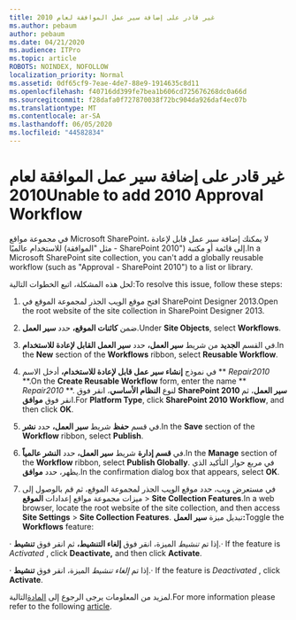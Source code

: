 ```yaml
---
title: غير قادر على إضافة سير عمل الموافقة لعام 2010
ms.author: pebaum
author: pebaum
ms.date: 04/21/2020
ms.audience: ITPro
ms.topic: article
ROBOTS: NOINDEX, NOFOLLOW
localization_priority: Normal
ms.assetid: 0df65cf9-7eae-4de7-88e9-1914635c8d11
ms.openlocfilehash: f40716dd399fe7bea1b606cd725676268dc0a66d
ms.sourcegitcommit: f28dafa0f727870038f72bc904da926daf4ec07b
ms.translationtype: MT
ms.contentlocale: ar-SA
ms.lasthandoff: 06/05/2020
ms.locfileid: "44582834"
---
```

# <a name="unable-to-add-2010-approval-workflow"></a><span data-ttu-id="c0bd6-102">غير قادر على إضافة سير عمل الموافقة لعام 2010</span><span class="sxs-lookup"><span data-stu-id="c0bd6-102">Unable to add 2010 Approval Workflow</span></span>

<span data-ttu-id="c0bd6-103">في مجموعة مواقع Microsoft SharePoint، لا يمكنك إضافة سير عمل قابل لإعادة للاستخدام عالميًا (مثل "الموافقة - SharePoint 2010") إلى قائمة أو مكتبة.</span><span class="sxs-lookup"><span data-stu-id="c0bd6-103">In a Microsoft SharePoint site collection, you can't add a globally reusable workflow (such as "Approval - SharePoint 2010") to a list or library.</span></span>
  
<span data-ttu-id="c0bd6-104">لحل هذه المشكلة، اتبع الخطوات التالية:</span><span class="sxs-lookup"><span data-stu-id="c0bd6-104">To resolve this issue, follow these steps:</span></span> 
  
1. <span data-ttu-id="c0bd6-105">افتح موقع الويب الجذر لمجموعة الموقع في SharePoint Designer 2013.</span><span class="sxs-lookup"><span data-stu-id="c0bd6-105">Open the root website of the site collection in SharePoint Designer 2013.</span></span>
  
2. <span data-ttu-id="c0bd6-106">ضمن **كائنات الموقع،** حدد **سير العمل**.</span><span class="sxs-lookup"><span data-stu-id="c0bd6-106">Under **Site Objects**, select **Workflows**.</span></span> 
  
3. <span data-ttu-id="c0bd6-107">في القسم **الجديد** من شريط **سير العمل،** حدد **سير العمل القابل لإعادة للاستخدام**.</span><span class="sxs-lookup"><span data-stu-id="c0bd6-107">In the **New** section of the **Workflows** ribbon, select **Reusable Workflow**.</span></span> 
  
4. <span data-ttu-id="c0bd6-108">في نموذج **إنشاء سير عمل قابل لإعادة للاستخدام،** أدخل الاسم \*\* *Repair2010* \*\*.</span><span class="sxs-lookup"><span data-stu-id="c0bd6-108">On the **Create Reusable Workflow** form, enter the name \*\* *Repair2010* \*\*.</span></span> <span data-ttu-id="c0bd6-109">لنوع **النظام الأساسي**، انقر فوق **SharePoint 2010 سير العمل**، ثم انقر فوق **موافق**.</span><span class="sxs-lookup"><span data-stu-id="c0bd6-109">For **Platform Type**, click **SharePoint 2010 Workflow**, and then click **OK**.</span></span> 
  
1. <span data-ttu-id="c0bd6-110">في قسم **حفظ** شريط **سير العمل،** حدد **نشر**.</span><span class="sxs-lookup"><span data-stu-id="c0bd6-110">In the **Save** section of the **Workflow** ribbon, select **Publish**.</span></span> 
  
2. <span data-ttu-id="c0bd6-111">في **قسم إدارة** شريط **سير العمل،** حدد **النشر عالمياً**.</span><span class="sxs-lookup"><span data-stu-id="c0bd6-111">In the **Manage** section of the **Workflow** ribbon, select **Publish Globally**.</span></span> <span data-ttu-id="c0bd6-112">في مربع حوار التأكيد الذي يظهر، حدد **موافق**.</span><span class="sxs-lookup"><span data-stu-id="c0bd6-112">In the confirmation dialog box that appears, select **OK**.</span></span> 
  
3. <span data-ttu-id="c0bd6-113">في مستعرض ويب، حدد موقع الويب الجذر لمجموعة الموقع، ثم قم بالوصول إلى ميزات مجموعة مواقع إعدادات **الموقع** \> **Site Collection Features**.</span><span class="sxs-lookup"><span data-stu-id="c0bd6-113">In a web browser, locate the root website of the site collection, and then access **Site Settings** \> **Site Collection Features**.</span></span> <span data-ttu-id="c0bd6-114">تبديل ميزة **سير العمل:**</span><span class="sxs-lookup"><span data-stu-id="c0bd6-114">Toggle the **Workflows** feature:</span></span> 
  
<span data-ttu-id="c0bd6-115">· إذا تم *تنشيط* الميزة، انقر فوق **إلغاء التنشيط،** ثم انقر فوق **تنشيط**.</span><span class="sxs-lookup"><span data-stu-id="c0bd6-115">· If the feature is  *Activated*  , click **Deactivate,** and then click **Activate**.</span></span> 
  
<span data-ttu-id="c0bd6-116">· إذا تم *إلغاء تنشيط* الميزة، انقر فوق **تنشيط**.</span><span class="sxs-lookup"><span data-stu-id="c0bd6-116">· If the feature is  *Deactivated*  , click **Activate**.</span></span> 
  
<span data-ttu-id="c0bd6-117">لمزيد من المعلومات يرجى الرجوع إلى [المادة](https://go.microsoft.com/fwlink/?linkid=2047770&amp;clcid=0x409)التالية.</span><span class="sxs-lookup"><span data-stu-id="c0bd6-117">For more information please refer to the following [article](https://go.microsoft.com/fwlink/?linkid=2047770&amp;clcid=0x409).</span></span>
  

